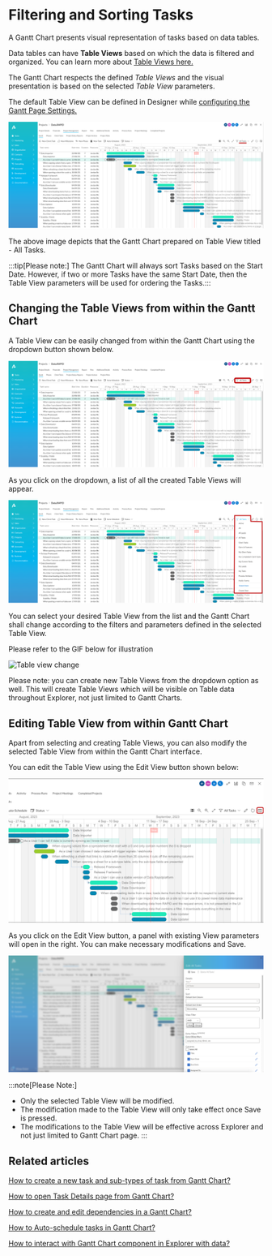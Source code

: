 # Filtering and Sorting Tasks

A Gantt Chart presents visual representation of tasks based on data tables.

Data tables can have **Table Views** based on which the data is filtered and organized. You can learn more about [Table Views here.](/docs/Rapid/3-User%20Manual/2-Explorer/3-Page%20Components/Data%20Table%20Component/data-table-component-views/data-table-component-views.md)

The Gantt Chart respects the defined *Table Views* and the visual presentation is based on the selected *Table View* parameters.

The default Table View can be defined in Designer while [configuring the Gantt Page Settings.](</docs/Rapid/4-Keyper Manual/2-Designer/2-Pages/3-Components/gantt-chart/gantt-chart.md> "How to configure the Page - Gantt Chart Component?")

![Screenshot 2023-09-14 at 12.52.15 PM.png](./downloaded_image_1705285737496.png)

The above image depicts that the Gantt Chart prepared on Table View titled - All Tasks.

:::tip[Please note:] The Gantt Chart will always sort Tasks based on the Start Date. However, if two or more Tasks have the same Start Date, then the Table View parameters will be used for ordering the Tasks.:::

## Changing the Table Views from within the Gantt Chart

A Table View can be easily changed from within the Gantt Chart using the dropdown button shown below.

![Screenshot 2023-09-14 at 12.53.47 PM.png](./downloaded_image_1705285738527.png)

As you click on the dropdown, a list of all the created Table Views will appear.

![Screenshot 2023-09-14 at 1.10.10 PM.png](./downloaded_image_1705285739556.png)

You can select your desired Table View from the list and the Gantt Chart shall change according to the filters and parameters defined in the selected Table View.

Please refer to the GIF below for illustration

![Table view change](change-table-view.gif)

Please note: you can create new Table Views from the dropdown option as well. This will create Table Views which will be visible on Table data throughout Explorer, not just limited to Gantt Charts.

## Editing Table View from within Gantt Chart

Apart from selecting and creating Table Views, you can also modify the selected Table View from within the Gantt Chart interface.

You can edit the Table View using the Edit View button shown below:

![Edit Table view Gantt.png](./downloaded_image_1705285740591.png)

As you click on the Edit View button, a panel with existing View parameters will open in the right. You can make necessary modifications and Save.

![14.png](./downloaded_image_1705285741614.png)

:::note[Please Note:]
- Only the selected Table View will be modified.
- The modification made to the Table View will only take effect once Save is pressed.
- The modifications to the Table View will be effective across Explorer and not just limited to Gantt Chart page.
:::

## Related articles

[How to create a new task and sub-types of task from Gantt Chart?](</docs/Rapid/3-User Manual/2-Explorer/3-Page Components/Gantt Component/creating-tasks/creating-tasks.md> "How to create a new task and sub-types of task from Gantt Chart?")

[How to open Task Details page from Gantt Chart?](</docs/Rapid/3-User Manual/2-Explorer/3-Page Components/Gantt Component/how-to-open-task-item-profiles-from-gantt-chart/how-to-open-task-item-profiles-from-gantt-chart.md> "How to open task item profiles from Gantt Chart?")

[How to create and edit dependencies in a Gantt Chart?](</docs/Rapid/3-User Manual/2-Explorer/3-Page Components/Gantt Component/how-to-create-and-edit-dependencies-in-a-gantt-chart/how-to-create-and-edit-dependencies-in-a-gantt-chart.md> "How to create and edit dependencies in a Gantt Chart?")

[How to Auto-schedule tasks in Gantt Chart?](</docs/Rapid/3-User Manual/2-Explorer/3-Page Components/Gantt Component/how-to-auto-schedule-tasks-in-gantt-chart/how-to-auto-schedule-tasks-in-gantt-chart.md> "How to Auto-schedule tasks in Gantt Chart?")

[How to interact with Gantt Chart component in Explorer with data?](</docs/Rapid/3-User Manual/2-Explorer/3-Page Components/Gantt Component/1-how-to-interact-with-a-gantt-chart-in-explorer/1-how-to-interact-with-a-gantt-chart-in-explorer.md> "How to interact with a Gantt Chart?")